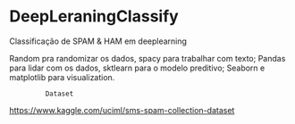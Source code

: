 # DeepLeraningClassify
Classificação de SPAM &amp; HAM em deeplearning

Random pra randomizar os dados, spacy para trabalhar com texto;
Pandas para lidar com os dados, sktlearn para o modelo preditivo;
Seaborn e matplotlib para visualization.
             
             Dataset
            
https://www.kaggle.com/uciml/sms-spam-collection-dataset
